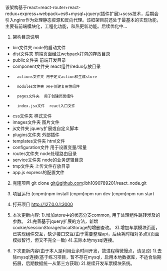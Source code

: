 该架构基于react+react-router+react-redux+express+webpack+es6+mysql+jquery(插件扩展)+scss技术，后期会引入nginx作为处理静态资源和反向代理。该框架目前还处于最基本的实现功能，主要有前端模块化，工程化功能，和热更新功能。后续优化中...

1. 架构目录说明
- bin文件夹 node的启动文件
- dist文件夹 前端页面经过webpack打包的存放目录
- public文件夹 前端开发目录
-   component文件夹 react组件/redux存放目录
-       actions文件夹 用于定义action和生成store
-       modules文件夹 用于创建复用性组件
-       pages文件夹  用于创建页面组件
-       index.jsx文件  react入口文件
-   css文件夹 样式文件
-   images文件夹 图片文件
-   js文件夹 jquery扩展或自定义脚本
-   plugins文件夹 外部插件
-   templates文件夹 html文件
-   configuration文件  用于设置变量/常量
- routes文件夹 node处理路由目录
- service文件夹 node的业务逻辑目录
- tmp文件夹 上传文件存放目录
- app.js express的配置文件

2. 克隆项目
	git clone git@github.com:lbh1090789201/react_node.git

3. 项目运行
	(cnpm)npm install
	(cnpm)npm run dev
	(cnpm)npm run start

4. 打开项目
http://127.0.0.1:3000

5. 本次更新内容:
	1).增加store中的状态分支common, 用于处理组件跳转涉及的参数。
	2).完善基于jquery扩展的方法，新增cookie/sessionStorage/localStorage的增删查改。
	3).增加车票模块页面，已实现组件交互，缺少接口交互(由于需要整理api，后续耗时相对多点)(页面模拟智行，但又不完全一致)
	4).去除本地mysql连接。
6.	下次更新内容(由于本人是利用业余时间开发，故进程稍微慢点，请见谅)
	1).去除mysql连接(基于练习项目，暂不存在mysql，启用本地数据库，不适合后期拓展，后期数据统一从第三方获取)
	2).继续开发车票模块系统。
